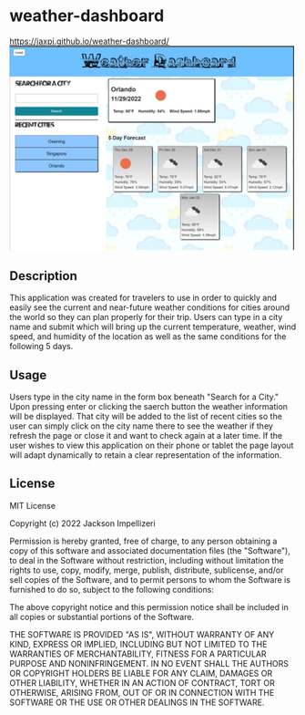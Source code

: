# weather-dashboard

https://jaxpi.github.io/weather-dashboard/
<br><img src="./client/src/images/mainscreenshot.jpg" style="width:500px; height auto;">


## Description

This application was created for travelers to use in order to quickly and easily see the current and near-future weather conditions for cities around the world so they can plan properly for their trip. Users can type in a city name and submit which will bring up the current temperature, weather, wind speed, and humidity of the location as well as the same conditions for the following 5 days.

## Usage

Users type in the city name in the form box beneath "Search for a City." Upon pressing enter or clicking the saerch button the weather information will be displayed. That city will be added to the list of recent cities so the user can simply click on the city name there to see the weather if they refresh the page or close it and want to check again at a later time. If the user wishes to view this application on their phone or tablet the page layout will adapt dynamically to retain a clear representation of the information.


## License

MIT License

Copyright (c) 2022 Jackson Impellizeri

Permission is hereby granted, free of charge, to any person obtaining a copy
of this software and associated documentation files (the "Software"), to deal
in the Software without restriction, including without limitation the rights
to use, copy, modify, merge, publish, distribute, sublicense, and/or sell
copies of the Software, and to permit persons to whom the Software is
furnished to do so, subject to the following conditions:

The above copyright notice and this permission notice shall be included in all
copies or substantial portions of the Software.

THE SOFTWARE IS PROVIDED "AS IS", WITHOUT WARRANTY OF ANY KIND, EXPRESS OR
IMPLIED, INCLUDING BUT NOT LIMITED TO THE WARRANTIES OF MERCHANTABILITY,
FITNESS FOR A PARTICULAR PURPOSE AND NONINFRINGEMENT. IN NO EVENT SHALL THE
AUTHORS OR COPYRIGHT HOLDERS BE LIABLE FOR ANY CLAIM, DAMAGES OR OTHER
LIABILITY, WHETHER IN AN ACTION OF CONTRACT, TORT OR OTHERWISE, ARISING FROM,
OUT OF OR IN CONNECTION WITH THE SOFTWARE OR THE USE OR OTHER DEALINGS IN THE
SOFTWARE.

